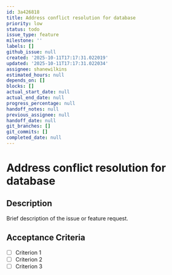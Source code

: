 ```yaml
---
id: 3a426818
title: Address conflict resolution for database
priority: low
status: todo
issue_type: feature
milestone: ''
labels: []
github_issue: null
created: '2025-10-11T17:17:31.022019'
updated: '2025-10-11T17:17:31.022034'
assignee: shanewilkins
estimated_hours: null
depends_on: []
blocks: []
actual_start_date: null
actual_end_date: null
progress_percentage: null
handoff_notes: null
previous_assignee: null
handoff_date: null
git_branches: []
git_commits: []
completed_date: null
---
```


# Address conflict resolution for database

## Description

Brief description of the issue or feature request.

## Acceptance Criteria

- [ ] Criterion 1
- [ ] Criterion 2
- [ ] Criterion 3